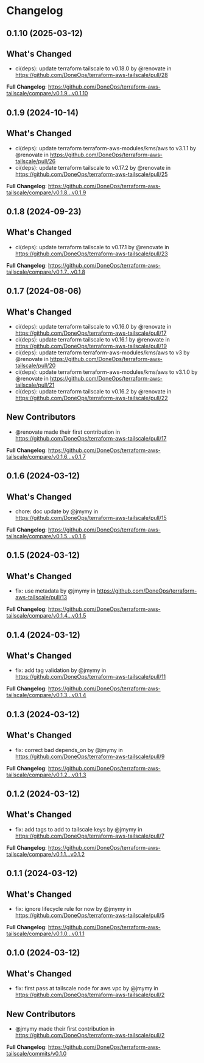 # Changelog

## 0.1.10 (2025-03-12)

## What's Changed
* ci(deps): update terraform tailscale to v0.18.0 by @renovate in https://github.com/DoneOps/terraform-aws-tailscale/pull/28


**Full Changelog**: https://github.com/DoneOps/terraform-aws-tailscale/compare/v0.1.9...v0.1.10

## 0.1.9 (2024-10-14)

## What's Changed
* ci(deps): update terraform terraform-aws-modules/kms/aws to v3.1.1 by @renovate in https://github.com/DoneOps/terraform-aws-tailscale/pull/26
* ci(deps): update terraform tailscale to v0.17.2 by @renovate in https://github.com/DoneOps/terraform-aws-tailscale/pull/25


**Full Changelog**: https://github.com/DoneOps/terraform-aws-tailscale/compare/v0.1.8...v0.1.9

## 0.1.8 (2024-09-23)

## What's Changed
* ci(deps): update terraform tailscale to v0.17.1 by @renovate in https://github.com/DoneOps/terraform-aws-tailscale/pull/23


**Full Changelog**: https://github.com/DoneOps/terraform-aws-tailscale/compare/v0.1.7...v0.1.8

## 0.1.7 (2024-08-06)

## What's Changed
* ci(deps): update terraform tailscale to v0.16.0 by @renovate in https://github.com/DoneOps/terraform-aws-tailscale/pull/17
* ci(deps): update terraform tailscale to v0.16.1 by @renovate in https://github.com/DoneOps/terraform-aws-tailscale/pull/19
* ci(deps): update terraform terraform-aws-modules/kms/aws to v3 by @renovate in https://github.com/DoneOps/terraform-aws-tailscale/pull/20
* ci(deps): update terraform terraform-aws-modules/kms/aws to v3.1.0 by @renovate in https://github.com/DoneOps/terraform-aws-tailscale/pull/21
* ci(deps): update terraform tailscale to v0.16.2 by @renovate in https://github.com/DoneOps/terraform-aws-tailscale/pull/22

## New Contributors
* @renovate made their first contribution in https://github.com/DoneOps/terraform-aws-tailscale/pull/17

**Full Changelog**: https://github.com/DoneOps/terraform-aws-tailscale/compare/v0.1.6...v0.1.7

## 0.1.6 (2024-03-12)

## What's Changed
* chore: doc update by @jmymy in https://github.com/DoneOps/terraform-aws-tailscale/pull/15


**Full Changelog**: https://github.com/DoneOps/terraform-aws-tailscale/compare/v0.1.5...v0.1.6

## 0.1.5 (2024-03-12)

## What's Changed
* fix: use metadata by @jmymy in https://github.com/DoneOps/terraform-aws-tailscale/pull/13


**Full Changelog**: https://github.com/DoneOps/terraform-aws-tailscale/compare/v0.1.4...v0.1.5

## 0.1.4 (2024-03-12)

## What's Changed
* fix: add tag validation by @jmymy in https://github.com/DoneOps/terraform-aws-tailscale/pull/11


**Full Changelog**: https://github.com/DoneOps/terraform-aws-tailscale/compare/v0.1.3...v0.1.4

## 0.1.3 (2024-03-12)

## What's Changed
* fix: correct bad depends_on by @jmymy in https://github.com/DoneOps/terraform-aws-tailscale/pull/9


**Full Changelog**: https://github.com/DoneOps/terraform-aws-tailscale/compare/v0.1.2...v0.1.3

## 0.1.2 (2024-03-12)

## What's Changed
* fix: add tags to add to tailscale keys by @jmymy in https://github.com/DoneOps/terraform-aws-tailscale/pull/7


**Full Changelog**: https://github.com/DoneOps/terraform-aws-tailscale/compare/v0.1.1...v0.1.2

## 0.1.1 (2024-03-12)

## What's Changed
* fix: ignore lifecycle rule for now by @jmymy in https://github.com/DoneOps/terraform-aws-tailscale/pull/5


**Full Changelog**: https://github.com/DoneOps/terraform-aws-tailscale/compare/v0.1.0...v0.1.1

## 0.1.0 (2024-03-12)

## What's Changed
* fix: first pass at tailscale node for aws vpc by @jmymy in https://github.com/DoneOps/terraform-aws-tailscale/pull/2

## New Contributors
* @jmymy made their first contribution in https://github.com/DoneOps/terraform-aws-tailscale/pull/2

**Full Changelog**: https://github.com/DoneOps/terraform-aws-tailscale/commits/v0.1.0
